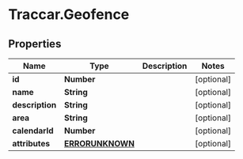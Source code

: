 # Traccar.Geofence

## Properties
Name | Type | Description | Notes
------------ | ------------- | ------------- | -------------
**id** | **Number** |  | [optional] 
**name** | **String** |  | [optional] 
**description** | **String** |  | [optional] 
**area** | **String** |  | [optional] 
**calendarId** | **Number** |  | [optional] 
**attributes** | [**ERRORUNKNOWN**](ERRORUNKNOWN.md) |  | [optional] 


